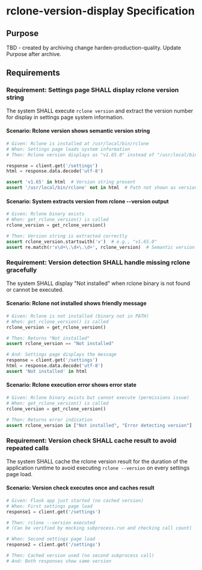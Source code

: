 # rclone-version-display Specification

## Purpose
TBD - created by archiving change harden-production-quality. Update Purpose after archive.
## Requirements
### Requirement: Settings page SHALL display rclone version string
The system SHALL execute `rclone version` and extract the version number for display in settings page system information.

#### Scenario: Rclone version shows semantic version string
```python
# Given: Rclone is installed at /usr/local/bin/rclone
# When: Settings page loads system information
# Then: Rclone version displays as "v1.65.0" instead of "/usr/local/bin/rclone"

response = client.get('/settings')
html = response.data.decode('utf-8')

assert 'v1.65' in html  # Version string present
assert '/usr/local/bin/rclone' not in html  # Path not shown as version
```

#### Scenario: System extracts version from rclone --version output
```python
# Given: Rclone binary exists
# When: get_rclone_version() is called
rclone_version = get_rclone_version()

# Then: Version string is extracted correctly
assert rclone_version.startswith('v')  # e.g., "v1.65.0"
assert re.match(r'v\d+\.\d+\.\d+', rclone_version)  # Semantic version format
```

### Requirement: Version detection SHALL handle missing rclone gracefully
The system SHALL display "Not installed" when rclone binary is not found or cannot be executed.

#### Scenario: Rclone not installed shows friendly message
```python
# Given: Rclone is not installed (binary not in PATH)
# When: get_rclone_version() is called
rclone_version = get_rclone_version()

# Then: Returns "Not installed"
assert rclone_version == "Not installed"

# And: Settings page displays the message
response = client.get('/settings')
html = response.data.decode('utf-8')
assert 'Not installed' in html
```

#### Scenario: Rclone execution error shows error state
```python
# Given: Rclone binary exists but cannot execute (permissions issue)
# When: get_rclone_version() is called
rclone_version = get_rclone_version()

# Then: Returns error indication
assert rclone_version in ["Not installed", "Error detecting version"]
```

### Requirement: Version check SHALL cache result to avoid repeated calls
The system SHALL cache the rclone version result for the duration of the application runtime to avoid executing `rclone --version` on every settings page load.

#### Scenario: Version check executes once and caches result
```python
# Given: Flask app just started (no cached version)
# When: First settings page load
response1 = client.get('/settings')

# Then: rclone --version executed
# (Can be verified by mocking subprocess.run and checking call count)

# When: Second settings page load
response2 = client.get('/settings')

# Then: Cached version used (no second subprocess call)
# And: Both responses show same version
```

